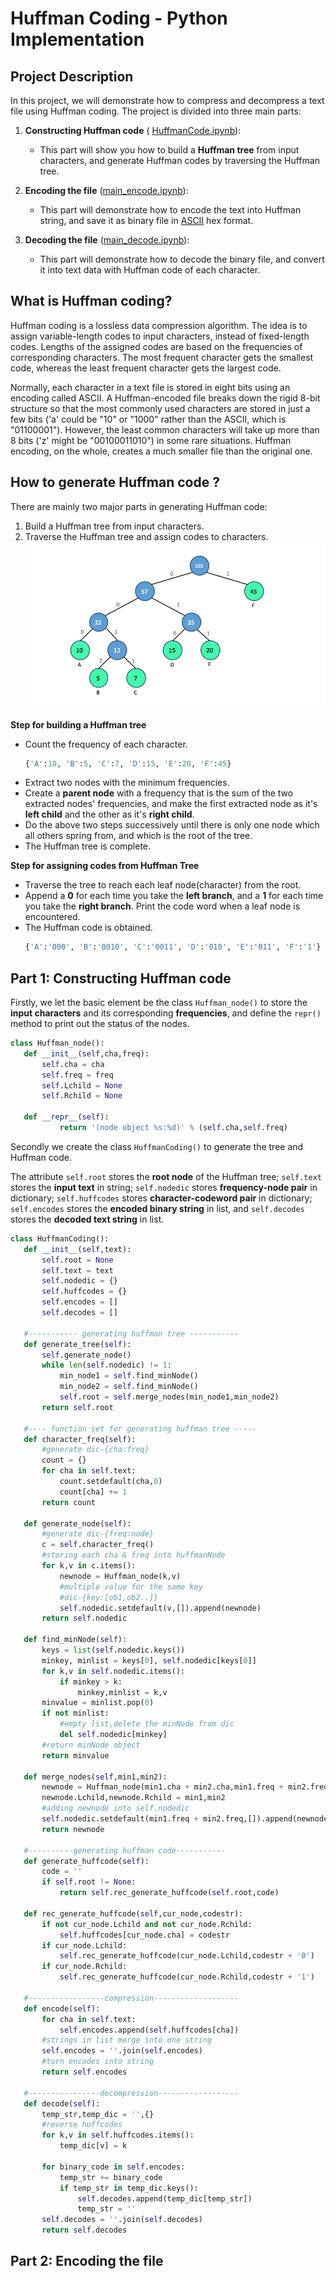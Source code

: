 # Huffman Coding - Python Implementation
## Project Description
In this project, we will demonstrate how to compress and decompress a text file using Huffman coding. The project is divided into three main parts:

 1.  **Constructing Huffman code** ( [HuffmanCode.ipynb](https://github.com/ybruce61414/Data-Structures/blob/master/Tree/HuffmanCoding/HuffmanCode.ipynb)):
     * This part will show you how to build a **Huffman tree** from input characters, and generate Huffman codes by traversing the Huffman tree. 
 2.  **Encoding the file** ([main_encode.ipynb](https://github.com/ybruce61414/Data-Structures/blob/master/Tree/HuffmanCoding/main_encode.ipynb)):
      * This part will demonstrate how to encode the text into Huffman string, and save it as binary file in [ASCII](https://www.eso.org/~ndelmott/ascii.html) hex format. 
  
 3.  **Decoding the file** ([main_decode.ipynb](https://github.com/ybruce61414/Data-Structures/blob/master/Tree/HuffmanCoding/main_decode.ipynb)):
     * This part will demonstrate how to decode the binary file, and convert it into text data with Huffman code of each character.  
         

## What is Huffman coding?
Huffman coding is a lossless data compression algorithm. The idea is to assign variable-length codes to input characters, instead of fixed-length codes. Lengths of the assigned codes are based on the frequencies of corresponding characters. The most frequent character gets the smallest code, whereas the least frequent character gets the largest code.

Normally, each character in a text file is stored in eight bits using an encoding called ASCII. A Huffman-encoded file breaks down the rigid 8-bit structure so that the most commonly used characters are stored in just a few bits ('a' could be "10" or "1000" rather than the ASCII, which is "01100001").  However, the least common characters will take up more than 8 bits ('z' might be "00100011010") in some rare situations. Huffman encoding, on the whole, creates a much smaller file than the original one.

 ## How to generate Huffman code ?
 There are mainly two major parts in generating Huffman code:
 
1.  Build a Huffman tree from input characters.
2.  Traverse the Huffman tree and assign codes to characters.
 ![Alt Huffman tree](image/huffman_tree.png)
 
 **Step for building a Huffman tree**
 
 - Count the frequency of each character.  
   ```python
   {'A':10, 'B':5, 'C':7, 'D':15, 'E':20, 'F':45}
   ``` 
 -  Extract two nodes with the minimum frequencies.
 -  Create a **parent node** with a frequency that is the sum of the two extracted nodes' frequencies, and make the first extracted node as it's **left child** and the other as it's **right child**.
 - Do the above two steps successively until there is only one node which all others spring from, and which is the root of the tree.
 - The Huffman tree is complete.
 
 **Step for assigning codes from Huffman Tree**
 
 - Traverse the tree to reach each leaf node(character) from the root.
 - Append a **0** for each time you take the **left branch**, and a **1** for each time you take the **right branch**. Print the code word when a leaf node is encountered.
 - The Huffman code is obtained.
    ```python
   {'A':'000', 'B':'0010', 'C':'0011', 'D':'010', 'E':'011', 'F':'1'}
   ``` 
   
 ## Part 1: Constructing Huffman code
 Firstly, we let the basic element be the class `Huffman_node()` to store the **input characters** and its corresponding **frequencies**, and define the `repr()` method to print out the status of the nodes. 
 
 ```python
 class Huffman_node():
    def __init__(self,cha,freq):
        self.cha = cha
        self.freq = freq
        self.Lchild = None
        self.Rchild = None
   
    def __repr__(self):
            return '(node object %s:%d)' % (self.cha,self.freq)
 ``` 
 Secondly we create the class `HuffmanCoding()` to generate the tree and Huffman code. 
 
 
 The attribute `self.root` stores the **root node** of the Huffman tree; `self.text` stores the **input text** in string;  `self.nodedic` stores **frequency-node pair** in dictionary; `self.huffcodes` stores **character-codeword pair** in dictionary; `self.encodes` stores the **encoded binary string** in list, and `self.decodes` stores the **decoded text string** in list.
 ```python 
 class HuffmanCoding():
    def __init__(self,text):
        self.root = None
        self.text = text
        self.nodedic = {}
        self.huffcodes = {}
        self.encodes = []
        self.decodes = []
                
    #----------- generating huffman tree -----------   
    def generate_tree(self):
        self.generate_node() 
        while len(self.nodedic) != 1:
            min_node1 = self.find_minNode()
            min_node2 = self.find_minNode()
            self.root = self.merge_nodes(min_node1,min_node2)
        return self.root              
        
    #---- function set for generating huffman tree -----
    def character_freq(self):
        #generate dic-{cha:freq}
        count = {}
        for cha in self.text:
            count.setdefault(cha,0)
            count[cha] += 1
        return count     

    def generate_node(self):
        #generate dic-{freq:node}
        c = self.character_freq()
        #storing each cha & freq into huffmanNode
        for k,v in c.items():
            newnode = Huffman_node(k,v)
            #multiple value for the same key
            #dic-{key:[ob1,ob2..]}
            self.nodedic.setdefault(v,[]).append(newnode)
        return self.nodedic
    
    def find_minNode(self):
        keys = list(self.nodedic.keys())
        minkey, minlist = keys[0], self.nodedic[keys[0]]
        for k,v in self.nodedic.items():
            if minkey > k:
                minkey,minlist = k,v
        minvalue = minlist.pop(0)
        if not minlist:
            #empty list,delete the minNode from dic
            del self.nodedic[minkey]    
        #return minNode object
        return minvalue 
    
    def merge_nodes(self,min1,min2):
        newnode = Huffman_node(min1.cha + min2.cha,min1.freq + min2.freq)
        newnode.Lchild,newnode.Rchild = min1,min2
        #adding newnode into self.nodedic
        self.nodedic.setdefault(min1.freq + min2.freq,[]).append(newnode) 
        return newnode
    
    #----------generating huffman code-----------
    def generate_huffcode(self):
        code = ''
        if self.root != None:
            return self.rec_generate_huffcode(self.root,code)         
            
    def rec_generate_huffcode(self,cur_node,codestr):
        if not cur_node.Lchild and not cur_node.Rchild:
            self.huffcodes[cur_node.cha] = codestr  
        if cur_node.Lchild:
            self.rec_generate_huffcode(cur_node.Lchild,codestr + '0')
        if cur_node.Rchild:
            self.rec_generate_huffcode(cur_node.Rchild,codestr + '1')
         
    #-----------------compression-------------------
    def encode(self):
        for cha in self.text:
            self.encodes.append(self.huffcodes[cha])
        #strings in list merge into one string    
        self.encodes = ''.join(self.encodes)
        #turn encodes into string
        return self.encodes     
        
    #----------------decompression------------------
    def decode(self):
        temp_str,temp_dic = '',{}
        #reverse huffcodes
        for k,v in self.huffcodes.items():
            temp_dic[v] = k
        
        for binary_code in self.encodes:
            temp_str += binary_code
            if temp_str in temp_dic.keys():
                self.decodes.append(temp_dic[temp_str])
                temp_str = ''
        self.decodes = ''.join(self.decodes)         
        return self.decodes 
 ```        
 
 ## Part 2: Encoding the file
 
 
 
 
 
 
 
 
 